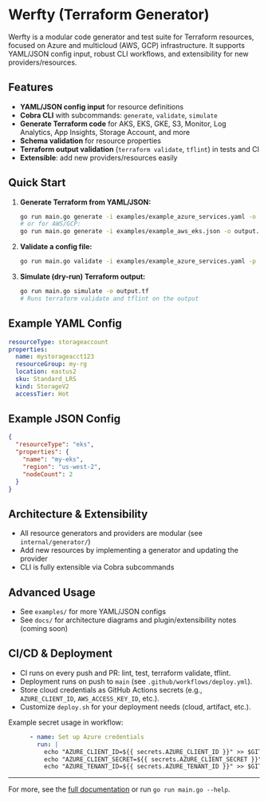 # Werfty (Terraform Generator)

Werfty is a modular code generator and test suite for Terraform resources, focused on Azure and multicloud (AWS, GCP) infrastructure. It supports YAML/JSON config input, robust CLI workflows, and extensibility for new providers/resources.

## Features

- **YAML/JSON config input** for resource definitions
- **Cobra CLI** with subcommands: `generate`, `validate`, `simulate`
- **Generate Terraform code** for AKS, EKS, GKE, S3, Monitor, Log Analytics, App Insights, Storage Account, and more
- **Schema validation** for resource properties
- **Terraform output validation** (`terraform validate`, `tflint`) in tests and CI
- **Extensible**: add new providers/resources easily

## Quick Start

1. **Generate Terraform from YAML/JSON:**
   ```sh
   go run main.go generate -i examples/example_azure_services.yaml -o output.tf -p azure
   # or for AWS/GCP:
   go run main.go generate -i examples/example_aws_eks.json -o output.tf -p aws
   ```

2. **Validate a config file:**
   ```sh
   go run main.go validate -i examples/example_azure_services.yaml -p azure
   ```

3. **Simulate (dry-run) Terraform output:**
   ```sh
   go run main.go simulate -o output.tf
   # Runs terraform validate and tflint on the output
   ```

## Example YAML Config

```yaml
resourceType: storageaccount
properties:
  name: mystorageacct123
  resourceGroup: my-rg
  location: eastus2
  sku: Standard_LRS
  kind: StorageV2
  accessTier: Hot
```

## Example JSON Config

```json
{
  "resourceType": "eks",
  "properties": {
    "name": "my-eks",
    "region": "us-west-2",
    "nodeCount": 2
  }
}
```

## Architecture & Extensibility

- All resource generators and providers are modular (see `internal/generator/`)
- Add new resources by implementing a generator and updating the provider
- CLI is fully extensible via Cobra subcommands

## Advanced Usage

- See `examples/` for more YAML/JSON configs
- See `docs/` for architecture diagrams and plugin/extensibility notes (coming soon)

## CI/CD & Deployment

- CI runs on every push and PR: lint, test, terraform validate, tflint.
- Deployment runs on push to `main` (see `.github/workflows/deploy.yml`).
- Store cloud credentials as GitHub Actions secrets (e.g., `AZURE_CLIENT_ID`, `AWS_ACCESS_KEY_ID`, etc.).
- Customize `deploy.sh` for your deployment needs (cloud, artifact, etc.).

Example secret usage in workflow:
```yaml
      - name: Set up Azure credentials
        run: |
          echo "AZURE_CLIENT_ID=${{ secrets.AZURE_CLIENT_ID }}" >> $GITHUB_ENV
          echo "AZURE_CLIENT_SECRET=${{ secrets.AZURE_CLIENT_SECRET }}" >> $GITHUB_ENV
          echo "AZURE_TENANT_ID=${{ secrets.AZURE_TENANT_ID }}" >> $GITHUB_ENV
```

---

For more, see the [full documentation](docs/) or run `go run main.go --help`.
